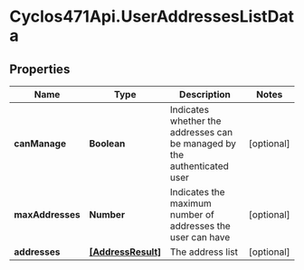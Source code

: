 # Cyclos471Api.UserAddressesListData

## Properties
Name | Type | Description | Notes
------------ | ------------- | ------------- | -------------
**canManage** | **Boolean** | Indicates whether the addresses can be managed by the authenticated user  | [optional] 
**maxAddresses** | **Number** | Indicates the maximum number of addresses the user can have  | [optional] 
**addresses** | [**[AddressResult]**](AddressResult.md) | The address list | [optional] 


